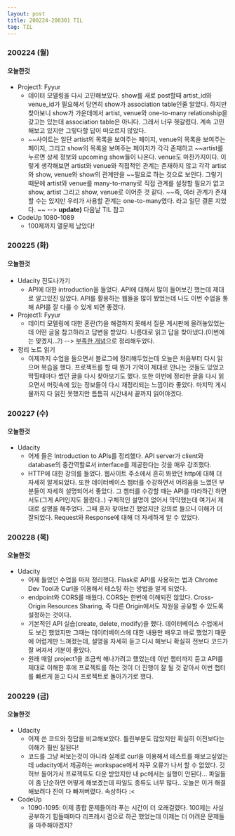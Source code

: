 ```yaml
---
layout: post
title: 200224-200301 TIL
tag: TIL
---
```


### 200224 (월)
#### 오늘한것 
- Project1: Fyyur
  - 데이터 모델링을 다시 고민해보았다. show를 새로 post할때 artist_id와 venue_id가 필요해서 당연히 show가 association table인줄 알았다. 하지만 찾아보니 
  show가 가운데에서 artist, venue와 one-to-many relationship을 갖고는 있는데 association table은 아니다. 그래서 너무 헷갈렸다. 계속 고민해보고 있지만 그렇다할
  답이 떠오르지 않았다.
  - ~~사이트는 일단 artist의 목록을 보여주는 페이지, venue의 목록을 보여주는 페이지, 그리고 show의 목록을 보여주는 페이지가 각각 존재하고
  ~~artist를 누르면 상세 정보와 upcoming show들이 나온다. venue도 마찬가지이다. 이렇게 생각해보면 artist와 venue와 직접적인 관계는 존재하지 않고 각각 artist와 show, venue와 show의 관계만을 
  ~~필요로 하는 것으로 보인다. 그렇기 때문에 artist와 venue를 many-to-many로 직접 관계를 설정할 필요가 없고 show, artist 그리고 show, venue로 이어준 것 같다.
  ~~즉, 여러 관계가 존재할 수는 있지만 우리가 사용할 관계는 one-to-many였다. 라고 일단 결론 지었다. ~~
  --> **update)** 다음날 TIL 참고
- CodeUp 1080-1089
  - 100제까지 열문제 남았다!


### 200225 (화)
#### 오늘한것
- Udacity 진도나가기
  - API에 대한 introduction을 들었다. API에 대해서 많이 들어보긴 했는데 제대로 알고있진 않았다. API를 활용하는 웹들을 많이 봤었는데 나도 이번 수업을 통해 API를 잘 다룰 수 있게 되면 좋겠다.
- Project1: Fyyur
  - 데이터 모델링에 대한 혼란(?)을 해결하지 못해서 질문 게시판에 올려놓았었는데 어떤 글을 참고하라고 답변을 받았다. 나름대로 읽고 답을 찾아냈다.(이번에는 맞겠지...?) --> [부족한 개념](https://hyunlangban.github.io/hyunlangban.github.io/2020/02/22/proejct1-error.html)으로 정리해두었다.
- 정리 노트 읽기
  - 이제까지 수업을 들으면서 블로그에 정리해두었는데 오늘은 처음부터 다시 읽으며 복습을 했다. 프로젝트를 할 때 뭔가 기억이 제대로 안나는 것들도 있었고 막힐때마다 썼던 글을 다시 찾아보기도 했다. 또한 이번에 정리한 글을 다시 읽으면서 머릿속에 있는 정보들이 다시 재정리되는 느낌이라 좋았다. 마지막 게시물까지 다 읽진 못했지만 틈틈히 시간내서 끝까지 읽어야겠다.

### 200227 (수)
#### 오늘한것
- Udacity 
  - 어제 들은 Introduction to APIs를 정리했다. API server가 client와 database의 중간역할로서 interface를 제공한다는 것을 매우 강조했다.
  - HTTP에 대한 강의를 들었다. 웹사이트 주소에서 흔히 봐왔던 http에 대해 더 자세히 알게되었다. 또한 데이터베이스 챕터를 수강하면서 어려움을 느꼈던 부분들이 자세히 설명되어서 좋았다. 그 챕터를 수강할 때는 API를 따라하긴 하면서도(그게 API인지도 몰랐다..) 구체적인 설명이 없어서 막막했는데 여기서 제대로 설명을 해주었다. 그때 혼자 찾아보긴 했었지만 강의로 들으니 이해가 더 잘되었다. Request와 Response에 대해 더 자세하게 알 수 있었다.
  
### 200228 (목)
#### 오늘한것
- Udacity
  - 어제 들었던 수업을 마저 정리했다. Flask로 API를 사용하는 법과 Chrome Dev Tool과 Curl을 이용해서 테스팅 하는 방법을 알게 되었다.
  - endpoint와 CORS를 배웠다. CORS는 한번에 이해되진 않았다. Cross-Origin Resources Sharing, 즉 다른 Origin에서도 자원을 공유할 수 있도록 설정하는 것이다.
  - 기본적인 API 실습(create, delete, modify)을 했다. 데이터베이스 수업에서도 보긴 했었지만 그때는 데이터베이스에 대한 내용만 배우고 바로 했었기 때문에 어렵게만 느껴졌는데, 설명을 자세히 듣고 다시 해보니 확실히 전보다 코드가 잘 써져서 기분이 좋았다.
  - 원래 매일 project1을 조금씩 해나가려고 했었는데 이번 챕터까지 듣고 API를 제대로 이해한 후에 프로젝트를 하는 것이 더 진행이 잘 될 것 같아서 이번 챕터를 빠르게 듣고 다시 프로젝트로 돌아가기로 했다.

### 200229 (금)
#### 오늘한것
- Udacity
  - 어제 쓴 코드와 정답을 비교해보았다. 틀린부분도 많았지만 확실히 이전보다는 이해가 훨씬 잘된다! 
  - 코드를 그냥 써보는것이 아니라 실제로 curl을 이용해서 테스트를 해보고싶었는데 udacity에서 제공하는 workspace에서 자꾸 오류가 나서 할 수 없었다. 깃허브 들어가서 프로젝트도 다운 받았지만 내 pc에서는 실행이 안된다... 파일들이 좀 단순하면 어떻게 해보겠는데 파일도 종류도 너무 많다.. 오늘은 이거 해결해보려다 진이 다 빠져버렸다. 속상하다 :< 
- CodeUp
  - 1090-1095: 이제 종합 문제들이라 푸는 시간이 더 오래걸렸다. 100제는 사실 공부하기 힘들때마다 리프레시 겸으로 하곤 했었는데 이제는 더 어려운 문제들을 마주해야겠지?
  
